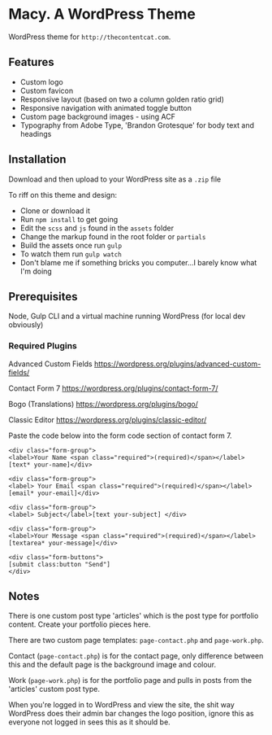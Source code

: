 # Macy. A WordPress Theme

WordPress theme for `http://thecontentcat.com`.

## Features

- Custom logo
- Custom favicon
- Responsive layout (based on two a column golden ratio grid)
- Responsive navigation with animated toggle button
- Custom page background images - using ACF
- Typography from Adobe Type, 'Brandon Grotesque' for body text and headings

## Installation

Download and then upload to your WordPress site as a `.zip` file

To riff on this theme and design:

- Clone or download it
- Run `npm install` to get going
- Edit the `scss` and `js` found in the `assets` folder
- Change the markup found in the root folder or `partials`
- Build the assets once run `gulp`
- To watch them run `gulp watch`
- Don't blame me if something bricks you computer...I barely know what I'm doing

## Prerequisites

Node, Gulp CLI and a virtual machine running WordPress (for local dev obviously)

### Required Plugins

Advanced Custom Fields
https://wordpress.org/plugins/advanced-custom-fields/

Contact Form 7
https://wordpress.org/plugins/contact-form-7/

Bogo (Translations)
https://wordpress.org/plugins/bogo/

Classic Editor
https://wordpress.org/plugins/classic-editor/

Paste the code below into the form code section of contact form 7.

```
<div class="form-group">
<label>Your Name <span class="required">(required)</span></label>[text* your-name]</div>

<div class="form-group">
<label> Your Email <span class="required">(required)</span></label>[email* your-email]</div>

<div class="form-group">
<label> Subject</label>[text your-subject] </div>

<div class="form-group">
<label>Your Message <span class="required">(required)</span></label>[textarea* your-message]</div>

<div class="form-buttons">
[submit class:button "Send"]
</div>
```

## Notes

There is one custom post type 'articles' which is the post type for portfolio content. Create your portfolio pieces here.

There are two custom page templates: `page-contact.php` and `page-work.php`.

Contact (`page-contact.php`) is for the contact page, only difference between this and the default page is the background image and colour.

Work (`page-work.php`) is for the portfolio page and pulls in posts from the 'articles' custom post type.

When you're logged in to WordPress and view the site, the shit way WordPress does their admin bar changes the logo position, ignore this as everyone not logged in sees this as it should be.
